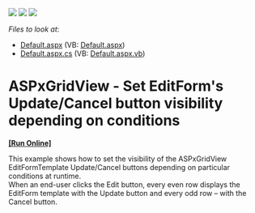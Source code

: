 <!-- default badges list -->
![](https://img.shields.io/endpoint?url=https://codecentral.devexpress.com/api/v1/VersionRange/128536455/15.1.3%2B)
[![](https://img.shields.io/badge/Open_in_DevExpress_Support_Center-FF7200?style=flat-square&logo=DevExpress&logoColor=white)](https://supportcenter.devexpress.com/ticket/details/E4280)
[![](https://img.shields.io/badge/📖_How_to_use_DevExpress_Examples-e9f6fc?style=flat-square)](https://docs.devexpress.com/GeneralInformation/403183)
<!-- default badges end -->
<!-- default file list -->
*Files to look at*:

* [Default.aspx](./CS/WebSite/Default.aspx) (VB: [Default.aspx](./VB/WebSite/Default.aspx))
* [Default.aspx.cs](./CS/WebSite/Default.aspx.cs) (VB: [Default.aspx.vb](./VB/WebSite/Default.aspx.vb))
<!-- default file list end -->
# ASPxGridView - Set EditForm's Update/Cancel button visibility depending on conditions
<!-- run online -->
**[[Run Online]](https://codecentral.devexpress.com/e4280/)**
<!-- run online end -->


<p>This example shows how to set the visibility of the ASPxGridView EditFormTemplate Update/Cancel buttons depending on particular conditions at runtime.<br />
When an end-user clicks the Edit button, every even row displays the EditForm template with the Update button and every odd row – with the Cancel button.</p>

<br/>


